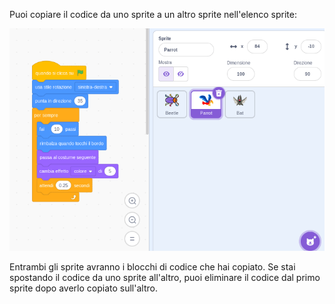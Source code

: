 
Puoi copiare il codice da uno sprite a un altro sprite nell'elenco sprite:

![Trascina il codice dall'area Codice di uno sprite a un altro sprite nell'elenco degli sprite, quindi rilascialo.](images/drag-parrot-code.gif)

Entrambi gli sprite avranno i blocchi di codice che hai copiato. Se stai spostando il codice da uno sprite all'altro, puoi eliminare il codice dal primo sprite dopo averlo copiato sull'altro.


